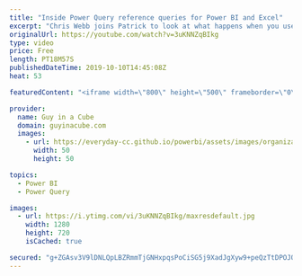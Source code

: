 ```yaml
---
title: "Inside Power Query reference queries for Power BI and Excel"
excerpt: "Chris Webb joins Patrick to look at what happens when you use reference queries for Power Query. This applies to both Power BI and Excel. Chris also looks at how change the behavior to make things a bit faster.  Data Privacy Blog: https://blog.crossjoin.co.uk/2018/12/27/data-privacy-settings-data-refresh-performance-power-bi-excel/"
originalUrl: https://youtube.com/watch?v=3uKNNZqBIkg
type: video
price: Free
length: PT18M57S
publishedDateTime: 2019-10-10T14:45:08Z
heat: 53

featuredContent: "<iframe width=\"800\" height=\"500\" frameborder=\"0\" src=\"https://www.youtube.com/embed/3uKNNZqBIkg\" allow=\"accelerometer; autoplay; encrypted-media; gyroscope; picture-in-picture\" allowfullscreen></iframe>"

provider:
  name: Guy in a Cube
  domain: guyinacube.com
  images:
    - url: https://everyday-cc.github.io/powerbi/assets/images/organizations/guyinacube.com-50x50.jpg
      width: 50
      height: 50

topics:
  - Power BI
  - Power Query

images:
  - url: https://i.ytimg.com/vi/3uKNNZqBIkg/maxresdefault.jpg
    width: 1280
    height: 720
    isCached: true

secured: "g+ZGAsv3V9lDNLQpLBZRmmTjGNHxpqsPoCiSG5j9XadJgXyw9+peQzTtDPOJQLwQXomgYLyRUvom/N7W2pMeg13Ebema/Xbs63bdttFNbNFmQOeX11ZtVa5sAsmbgAAoKUOHIFjyOBNz9ORBXf7qeBCvNqHK4e8AAExfae494IVY+C/qytdVAPLyV+8YTaAa7AKCO2xSGa4BZv31jQ3vbX/mnUOly8U5T2Gd1zHG8l2ZmBIMbxNEXmyg2tJxb8t4PjV3STcHdoUYM2YY/ru9mSIS0lxl8nziDfNmUiQTW8c7UcCyotub1J9oWx+5m5l8rIAR/fu5S5a2cO5GbqK/Q3godzBzSSW2Pe74zJ7QSwP4tVPJiBflTJa6vxHJVfTkP9rbpisqfwujhU4x23W9Ixsp0G8ZA33CdJPOHIoChJo=;uYNdw8udDr2dy5VSHy8dpA=="
---
```


